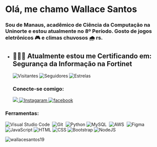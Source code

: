 <h1>Olá, me chamo Wallace Santos</h1>
<h3>Sou de Manaus, acadêmico de Ciência da Computação na Uninorte e estou atualmente no 8º Período. Gosto de jogos eletrônicos 🎮 e climas chuvosos 🌧 rs.</h3>



* 👨🏾‍💻 Atualmente estou me Certificando em: **Segurança da Informação na Fortinet**
  ---

  <p>
    <img alt="Visitantes" src="https://api.visitorbadge.io/api/visitors?path=wallacesantos19dl%2Fgithub-visitors-badge&countColor=%23263759"/>
    <img alt="Seguidores" src="https://img.shields.io/github/followers/wallacesantos19dl?color=%23263759&style=for-the-badge">
    <img alt="Estrelas" src="https://img.shields.io/github/stars/wallacesantos19dl?color=%23263759&style=for-the-badge">
  </p>

  <h3>Conecte-se comigo:</h3>
  
    <a href = "mailto:wallace.lion123@gmail.com">
      <img src="https://img.shields.io/badge/Gmail-D14836?style=for-the-badge&logo=gmail&logoColor=white" target="_blank">
    </a>
    <a href="https://www.instagram.com/wallacesantos19/">
      <img src="https://img.shields.io/badge/Instagram-E4405F?style=for-the-badge&logo=instagram&logoColor=white" alt="Instagaram"/>
    </a>
    <a href ="https://www.facebook.com/WallaceSantos19/">
      <img src="https://img.shields.io/badge/Facebook-0077B5?style=for-the-badge&logo=facebook&logoColor=white" alt="facebook"/>
    </a>
  

<h3>Ferramentas:</h3>

![Visual Studio Code](https://img.shields.io/badge/-Visual%20Studio%20Code-%23263759?style=for-the-badge&logo=visual-studio-code&logoColor=007ACC)&nbsp;
![Git](https://img.shields.io/badge/-Git-%23263759?style=for-the-badge&logo=git)&nbsp;
![Python](https://img.shields.io/badge/Python-FFD43B?style=for-the-badge&logo=python&logoColor=blue)
![MySQL](https://img.shields.io/badge/MySQL-005C84?style=for-the-badge&logo=mysql&logoColor=white)&nbsp;
![AWS](	https://img.shields.io/badge/Amazon_AWS-232F3E?style=for-the-badge&logo=amazon-aws&logoColor=white)&nbsp;
![Figma](https://img.shields.io/badge/figma-%23263759?style=for-the-badge&logo=figma&logoColor=white)&nbsp;
![JavaScript](https://img.shields.io/badge/JavaScript-323330?style=for-the-badge&logo=javascript&logoColor=F7DF1E)
![HTML](https://img.shields.io/badge/HTML5-E34F26?style=for-the-badge&logo=html5&logoColor=white)
![CSS](https://img.shields.io/badge/CSS3-1572B6?style=for-the-badge&logo=css3&logoColor=white)
![Bootstrap](https://img.shields.io/badge/Bootstrap-563D7C?style=for-the-badge&logo=bootstrap&logoColor=white)
![NodeJS](https://img.shields.io/badge/Node%20js-339933?style=for-the-badge&logo=nodedotjs&logoColor=white)

          
<a><img align="center" src="https://github-readme-stats.vercel.app/api?username=wallacesantos19&show_icons=true&theme=cobalt" alt="wallacesantos19" /></a>

